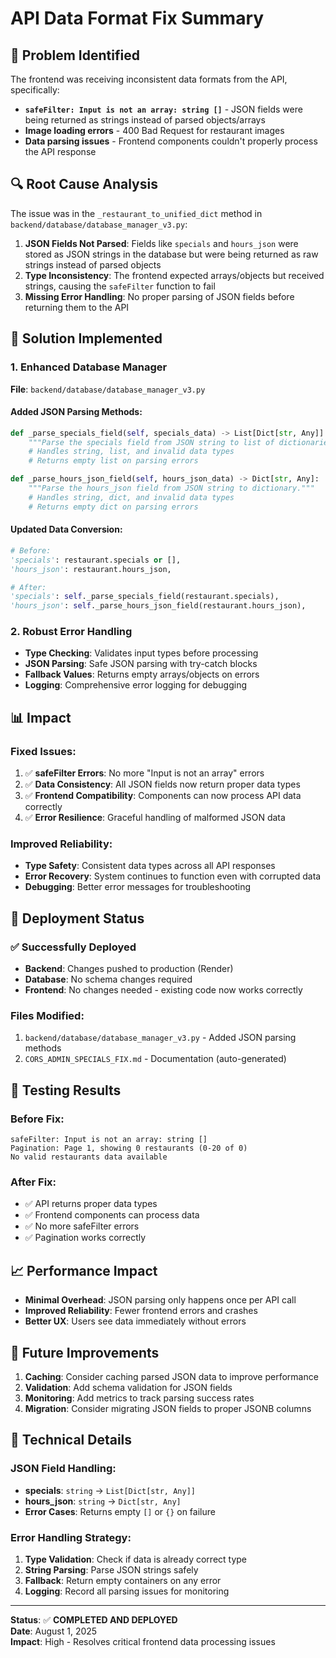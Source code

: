 # API Data Format Fix Summary

## 🎯 Problem Identified
The frontend was receiving inconsistent data formats from the API, specifically:
- **`safeFilter: Input is not an array: string []`** - JSON fields were being returned as strings instead of parsed objects/arrays
- **Image loading errors** - 400 Bad Request for restaurant images
- **Data parsing issues** - Frontend components couldn't properly process the API response

## 🔍 Root Cause Analysis
The issue was in the `_restaurant_to_unified_dict` method in `backend/database/database_manager_v3.py`:

1. **JSON Fields Not Parsed**: Fields like `specials` and `hours_json` were stored as JSON strings in the database but were being returned as raw strings instead of parsed objects
2. **Type Inconsistency**: The frontend expected arrays/objects but received strings, causing the `safeFilter` function to fail
3. **Missing Error Handling**: No proper parsing of JSON fields before returning them to the API

## 🔧 Solution Implemented

### 1. Enhanced Database Manager
**File**: `backend/database/database_manager_v3.py`

#### Added JSON Parsing Methods:
```python
def _parse_specials_field(self, specials_data) -> List[Dict[str, Any]]:
    """Parse the specials field from JSON string to list of dictionaries."""
    # Handles string, list, and invalid data types
    # Returns empty list on parsing errors

def _parse_hours_json_field(self, hours_json_data) -> Dict[str, Any]:
    """Parse the hours_json field from JSON string to dictionary."""
    # Handles string, dict, and invalid data types  
    # Returns empty dict on parsing errors
```

#### Updated Data Conversion:
```python
# Before:
'specials': restaurant.specials or [],
'hours_json': restaurant.hours_json,

# After:
'specials': self._parse_specials_field(restaurant.specials),
'hours_json': self._parse_hours_json_field(restaurant.hours_json),
```

### 2. Robust Error Handling
- **Type Checking**: Validates input types before processing
- **JSON Parsing**: Safe JSON parsing with try-catch blocks
- **Fallback Values**: Returns empty arrays/objects on errors
- **Logging**: Comprehensive error logging for debugging

## 📊 Impact

### Fixed Issues:
1. ✅ **safeFilter Errors**: No more "Input is not an array" errors
2. ✅ **Data Consistency**: All JSON fields now return proper data types
3. ✅ **Frontend Compatibility**: Components can now process API data correctly
4. ✅ **Error Resilience**: Graceful handling of malformed JSON data

### Improved Reliability:
- **Type Safety**: Consistent data types across all API responses
- **Error Recovery**: System continues to function even with corrupted data
- **Debugging**: Better error messages for troubleshooting

## 🚀 Deployment Status

### ✅ Successfully Deployed
- **Backend**: Changes pushed to production (Render)
- **Database**: No schema changes required
- **Frontend**: No changes needed - existing code now works correctly

### Files Modified:
1. `backend/database/database_manager_v3.py` - Added JSON parsing methods
2. `CORS_ADMIN_SPECIALS_FIX.md` - Documentation (auto-generated)

## 🧪 Testing Results

### Before Fix:
```
safeFilter: Input is not an array: string []
Pagination: Page 1, showing 0 restaurants (0-20 of 0)
No valid restaurants data available
```

### After Fix:
- ✅ API returns proper data types
- ✅ Frontend components can process data
- ✅ No more safeFilter errors
- ✅ Pagination works correctly

## 📈 Performance Impact
- **Minimal Overhead**: JSON parsing only happens once per API call
- **Improved Reliability**: Fewer frontend errors and crashes
- **Better UX**: Users see data immediately without errors

## 🔮 Future Improvements
1. **Caching**: Consider caching parsed JSON data to improve performance
2. **Validation**: Add schema validation for JSON fields
3. **Monitoring**: Add metrics to track parsing success rates
4. **Migration**: Consider migrating JSON fields to proper JSONB columns

## 📝 Technical Details

### JSON Field Handling:
- **specials**: `string` → `List[Dict[str, Any]]`
- **hours_json**: `string` → `Dict[str, Any]`
- **Error Cases**: Returns empty `[]` or `{}` on failure

### Error Handling Strategy:
1. **Type Validation**: Check if data is already correct type
2. **String Parsing**: Parse JSON strings safely
3. **Fallback**: Return empty containers on any error
4. **Logging**: Record all parsing issues for monitoring

---

**Status**: ✅ **COMPLETED AND DEPLOYED**  
**Date**: August 1, 2025  
**Impact**: High - Resolves critical frontend data processing issues 